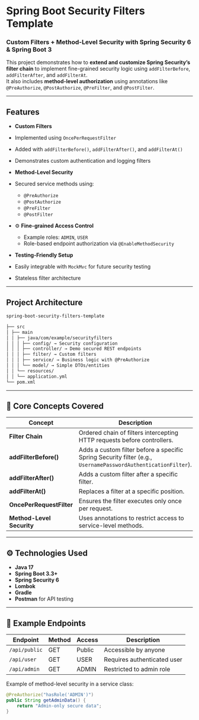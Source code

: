 #  Spring Boot Security Filters Template

###  Custom Filters + Method-Level Security with Spring Security 6 & Spring Boot 3

This project demonstrates how to **extend and customize Spring Security’s filter chain** to implement fine-grained security logic using `addFilterBefore`, `addFilterAfter`, and `addFilterAt`.  
It also includes **method-level authorization** using annotations like `@PreAuthorize`, `@PostAuthorize`, `@PreFilter`, and `@PostFilter`.

---

##  Features

-  **Custom Filters**
  - Implemented using `OncePerRequestFilter`
  - Added with `addFilterBefore()`, `addFilterAfter()`, and `addFilterAt()`
  - Demonstrates custom authentication and logging filters

-  **Method-Level Security**
  - Secured service methods using:
    - `@PreAuthorize`
    - `@PostAuthorize`
    - `@PreFilter`
    - `@PostFilter`

- ⚙️ **Fine-grained Access Control**
  - Example roles: `ADMIN`, `USER`
  - Role-based endpoint authorization via `@EnableMethodSecurity`

-  **Testing-Friendly Setup**
  - Easily integrable with `MockMvc` for future security testing
  - Stateless filter architecture

---

##  Project Architecture

```bash
spring-boot-security-filters-template

├── src
│ ├── main
│ │ ├── java/com/example/securityfilters
│ │ │ ├── config/ → Security configuration
│ │ │ ├── controller/ → Demo secured REST endpoints
│ │ │ ├── filter/ → Custom filters
│ │ │ ├── service/ → Business logic with @PreAuthorize
│ │ │ └── model/ → Simple DTOs/entities
│ │ └── resources/
│ │ └── application.yml
└── pom.xml

```

---

## 🧠 Core Concepts Covered

| Concept | Description |
|----------|--------------|
| **Filter Chain** | Ordered chain of filters intercepting HTTP requests before controllers. |
| **addFilterBefore()** | Adds a custom filter before a specific Spring Security filter (e.g., `UsernamePasswordAuthenticationFilter`). |
| **addFilterAfter()** | Adds a custom filter after a specific filter. |
| **addFilterAt()** | Replaces a filter at a specific position. |
| **OncePerRequestFilter** | Ensures the filter executes only once per request. |
| **Method-Level Security** | Uses annotations to restrict access to service-level methods. |

---

## ⚙️ Technologies Used

- **Java 17**
- **Spring Boot 3.3+**
- **Spring Security 6**
- **Lombok**
- **Gradle**
- **Postman** for API testing

---

## 🧰 Example Endpoints

| Endpoint | Method | Access | Description |
|-----------|---------|--------|--------------|
| `/api/public` | GET | Public | Accessible by anyone |
| `/api/user` | GET | USER | Requires authenticated user |
| `/api/admin` | GET | ADMIN | Restricted to admin role |

Example of method-level security in a service class:

```java
@PreAuthorize("hasRole('ADMIN')")
public String getAdminData() {
    return "Admin-only secure data";
}


